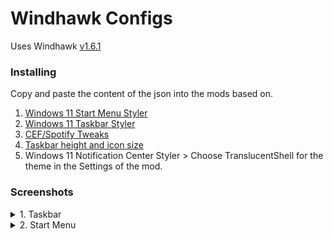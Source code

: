 # Windhawk Configs

Uses Windhawk [v1.6.1](https://github.com/ramensoftware/windhawk/releases/tag/v1.6.1)

### Installing

Copy and paste the content of the json into the mods based on.

1. [Windows 11 Start Menu Styler](./mods/start_menu_styler.json)
2. [Windows 11 Taskbar Styler](./mods/taskbar_styler.json)
3. [CEF/Spotify Tweaks](./mods/cef-spotify_tweaks.json)
4. [Taskbar height and icon size](./mods/taskbar_icon.json)
5. Windows 11 Notification Center Styler > Choose TranslucentShell for the theme in the Settings of the mod.

### Screenshots

<details>
<summary>1. Taskbar</summary>
<img src="./screenshots/taskbar.png">
</details>
<details>
<summary>2. Start Menu</summary>
<img src="./screenshots/start_menu.png">
</details>
